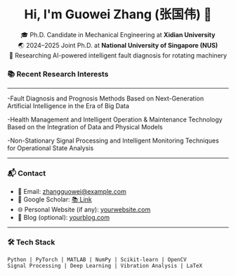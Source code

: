 
<h1 align="center">Hi, I'm Guowei Zhang (张国伟) 👋</h1>

<p align="center">
  🎓 Ph.D. Candidate in Mechanical Engineering at <strong>Xidian University</strong><br>
  🌏 2024–2025 Joint Ph.D. at <strong>National University of Singapore (NUS)</strong><br>
  🤖 Researching AI-powered intelligent fault diagnosis for rotating machinery<br>
</p>

### 📚 Recent Research Interests

---

-Fault Diagnosis and Prognosis Methods Based on Next-Generation Artificial Intelligence in the Era of Big Data

-Health Management and Intelligent Operation & Maintenance Technology Based on the Integration of Data and Physical Models

-Non-Stationary Signal Processing and Intelligent Monitoring Techniques for Operational State Analysis

---

### 📬 Contact

- 📧 Email: [zhangguowei@example.com](mailto:zhangguowei@example.com)
- 🔗 Google Scholar: [📚 Link](https://scholar.google.com/citations?hl=en&user=tbnYvfwAAAAJ)
- 🌐 Personal Website (if any): [yourwebsite.com](https://yourwebsite.com)
- 📝 Blog (optional): [yourblog.com](https://yourblog.com)

---

### 🛠️ Tech Stack

```text
Python | PyTorch | MATLAB | NumPy | Scikit-learn | OpenCV
Signal Processing | Deep Learning | Vibration Analysis | LaTeX
